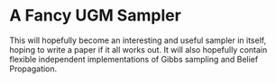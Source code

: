 # A Fancy UGM Sampler

This will hopefully become an interesting and useful sampler in itself, hoping to write a paper if it all works out.
It will also hopefully contain flexible independent implementations of Gibbs sampling and Belief Propagation.


